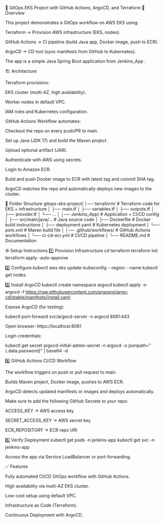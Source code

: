 🚀 GitOps EKS Project with GitHub Actions, ArgoCD, and Terraform
📌 Overview

This project demonstrates a GitOps workflow on AWS EKS using:

Terraform → Provision AWS infrastructure (EKS, nodes).

GitHub Actions → CI pipeline (build Java app, Docker image, push to ECR).

ArgoCD → CD tool (sync manifests from GitHub to Kubernetes).

The app is a simple Java Spring Boot application from Jenkins_App
.

🏗️ Architecture

Terraform provisions:

EKS cluster (multi-AZ, high availability).

Worker nodes in default VPC.

IAM roles and Kubernetes configuration.

GitHub Actions Workflow automates:

Checkout the repo on every push/PR to main.

Set up Java (JDK 17) and build the Maven project.

Upload optional artifact (JAR).

Authenticate with AWS using secrets.

Login to Amazon ECR.

Build and push Docker image to ECR with latest tag and commit SHA tag.

ArgoCD watches the repo and automatically deploys new images to the cluster.

📂 Folder Structure
gitops-eks-project/
│── terraform/              # Terraform code for EKS + infrastructure
│   ├── main.tf
│   ├── variables.tf
│   ├── outputs.tf
│   ├── provider.tf
│   └── ...
│
│── Jenkins_App/            # Application + CI/CD config
│   ├── src/main/java/...   # Java source code
│   ├── Dockerfile          # Docker build instructions
│   ├── deployment.yaml     # Kubernetes deployment
│   └── pom.xml             # Maven build file
│
│── .github/workflows/      # GitHub Actions workflows
│   └── ci-cd-ecr.yml      # CI/CD pipeline
│
└── README.md               # Documentation

⚙️ Setup Instructions
1️⃣ Provision Infrastructure
cd terraform
terraform init
terraform apply -auto-approve

2️⃣ Configure kubectl
aws eks update-kubeconfig --region <your-region> --name <eks-cluster-name>
kubectl get nodes

3️⃣ Install ArgoCD
kubectl create namespace argocd
kubectl apply -n argocd -f https://raw.githubusercontent.com/argoproj/argo-cd/stable/manifests/install.yaml


Expose ArgoCD (for testing):

kubectl port-forward svc/argocd-server -n argocd 8081:443


Open browser: https://localhost:8081

Login credentials:

kubectl get secret argocd-initial-admin-secret -n argocd -o jsonpath="{.data.password}" | base64 -d

4️⃣ GitHub Actions CI/CD Workflow

The workflow triggers on push or pull request to main.

Builds Maven project, Docker image, pushes to AWS ECR.

ArgoCD detects updated manifests or images and deploys automatically.

Make sure to add the following GitHub Secrets to your repo:

ACCESS_KEY → AWS access key

SECRET_ACCESS_KEY → AWS secret key

ECR_REPOSITORY → ECR repo URI

5️⃣ Verify Deployment
kubectl get pods -n jenkins-app
kubectl get svc -n jenkins-app


Access the app via Service LoadBalancer or port-forwarding.

✅ Features

Fully automated CI/CD GitOps workflow with GitHub Actions.

High availability via multi-AZ EKS cluster.

Low-cost setup using default VPC.

Infrastructure as Code (Terraform).

Continuous Deployment with ArgoCD.
